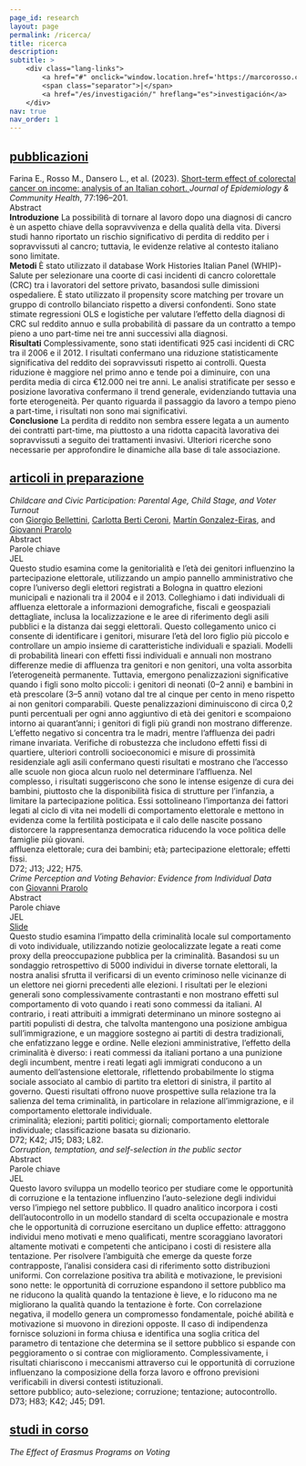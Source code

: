 ```yaml
---
page_id: research
layout: page
permalink: /ricerca/
title: ricerca
description:
subtitle: >
    <div class="lang-links">
        <a href="#" onclick="window.location.href='https://marcorosso.com/research/'; return false;">research</a>
        <span class="separator">|</span>
        <a href="/es/investigación/" hreflang="es">investigación</a>
    </div>
nav: true
nav_order: 1
---
```


<!-- Sezione Pubblicazioni -->
<div class="projects">
  <a href="javascript:void(0);" onclick="toggleVisibility('content-1')">
    <h2 class="category">
      <i class="fa-solid fa-chevron-right fa-2xs rotated" id="chevron-content-1"></i>
      <span>pubblicazioni</span>
    </h2>
  </a>
</div>

<!-- Publications Section -->
<div id="content-1" class="toggle-section expanded">

  <!-- Paper 1 -->
  <div class="entry-block">
    <div class="icon-entry indented">
      <i class="fa-solid fa-newspaper fa-fw"></i>
      <span>
        Farina E., Rosso M., Dansero L., et al. (2023). 
        <a href="https://doi.org/10.1136/jech-2022-220088" target="_blank" rel="noopener noreferrer">
          Short-term effect of colorectal cancer on income: analysis of an Italian cohort.
        </a> 
        <i>Journal of Epidemiology & Community Health</i>, 77:196–201.
      </span>
    </div>
    <div class="pill-container">
      <div class="pill-button toggle-pill" data-target="abstract-crc">
        <i class="fa-solid fa-chevron-right fa-2xs"></i>
        <span class="toggle-label">Abstract</span>
      </div>
    </div>
    <div id="abstract-crc" class="toggle-box">
      <b>Introduzione</b> La possibilità di tornare al lavoro dopo una diagnosi di cancro è un aspetto chiave della sopravvivenza e della qualità della vita. Diversi studi hanno riportato un rischio significativo di perdita di reddito per i sopravvissuti al cancro; tuttavia, le evidenze relative al contesto italiano sono limitate. <br> <b>Metodi</b> È stato utilizzato il database Work Histories Italian Panel (WHIP)-Salute per selezionare una coorte di casi incidenti di cancro colorettale (CRC) tra i lavoratori del settore privato, basandosi sulle dimissioni ospedaliere. È stato utilizzato il propensity score matching per trovare un gruppo di controllo bilanciato rispetto a diversi confondenti. Sono state stimate regressioni OLS e logistiche per valutare l’effetto della diagnosi di CRC sul reddito annuo e sulla probabilità di passare da un contratto a tempo pieno a uno part-time nei tre anni successivi alla diagnosi. <br> <b>Risultati</b> Complessivamente, sono stati identificati 925 casi incidenti di CRC tra il 2006 e il 2012. I risultati confermano una riduzione statisticamente significativa del reddito dei sopravvissuti rispetto ai controlli. Questa riduzione è maggiore nel primo anno e tende poi a diminuire, con una perdita media di circa €12.000 nei tre anni. Le analisi stratificate per sesso e posizione lavorativa confermano il trend generale, evidenziando tuttavia una forte eterogeneità. Per quanto riguarda il passaggio da lavoro a tempo pieno a part-time, i risultati non sono mai significativi. <br> <b>Conclusione</b> La perdita di reddito non sembra essere legata a un aumento dei contratti part-time, ma piuttosto a una ridotta capacità lavorativa dei sopravvissuti a seguito dei trattamenti invasivi. Ulteriori ricerche sono necessarie per approfondire le dinamiche alla base di tale associazione.
    </div>
  </div>

</div>

<!-- Sezione Articoli in Preparazione -->
<div class="projects">
  <a href="javascript:void(0);" onclick="toggleVisibility('content-2')">
    <h2 class="category">
      <i class="fa-solid fa-chevron-right fa-2xs rotated" id="chevron-content-2"></i>
      <span>articoli in preparazione</span>
    </h2>
  </a>
</div>

<!-- Content -->
<div id="content-2" class="toggle-section expanded">

  <!-- Paper 1 -->
  <div class="entry-block">
    <div class="icon-entry indented">
      <i class="fa-solid fa-file-lines fa-fw"></i>
      <span>
        <em>Childcare and Civic Participation: Parental Age, Child Stage, and Voter Turnout</em><br>
        con 
        <a href="https://sites.google.com/site/giorgiobellettiniwebpage" target="_blank" rel="noopener noreferrer">Giorgio Bellettini</a>, 
        <a href="https://www.unibo.it/sitoweb/carlotta.berticeroni" target="_blank" rel="noopener noreferrer">Carlotta Berti Ceroni</a>, 
        <a href="https://sites.google.com/view/mgeiras/inicio" target="_blank" rel="noopener noreferrer">Martín Gonzalez-Eiras</a>, 
        and <a href="https://sites.google.com/site/giovanniprarolo/" target="_blank" rel="noopener noreferrer">Giovanni Prarolo</a>
      </span>
    </div>
    <div class="pill-container">
      <div class="pill-button toggle-pill" data-target="abstract-ageturnout">
        <i class="fa-solid fa-chevron-right fa-2xs"></i>
        <span class="toggle-label">Abstract</span>
      </div>
      <div class="pill-button toggle-pill" data-target="keywords-ageturnout">
        <i class="fa-solid fa-chevron-right fa-2xs"></i>
        <span class="toggle-label">Parole chiave</span>
      </div>
      <div class="pill-button toggle-pill" data-target="jel-ageturnout">
        <i class="fa-solid fa-chevron-right fa-2xs"></i>
        <span class="toggle-label">JEL</span>
      </div>
    </div>
    <div id="abstract-ageturnout" class="toggle-box">
     Questo studio esamina come la genitorialità e l’età dei genitori influenzino la partecipazione elettorale, utilizzando un ampio pannello amministrativo che copre l’universo degli elettori registrati a Bologna in quattro elezioni municipali e nazionali tra il 2004 e il 2013. Colleghiamo i dati individuali di affluenza elettorale a informazioni demografiche, fiscali e geospaziali dettagliate, inclusa la localizzazione e le aree di riferimento degli asili pubblici e la distanza dai seggi elettorali. Questo collegamento unico ci consente di identificare i genitori, misurare l’età del loro figlio più piccolo e controllare un ampio insieme di caratteristiche individuali e spaziali. Modelli di probabilità lineari con effetti fissi individuali e annuali non mostrano differenze medie di affluenza tra genitori e non genitori, una volta assorbita l’eterogeneità permanente. Tuttavia, emergono penalizzazioni significative quando i figli sono molto piccoli: i genitori di neonati (0–2 anni) e bambini in età prescolare (3–5 anni) votano dal tre al cinque per cento in meno rispetto ai non genitori comparabili. Queste penalizzazioni diminuiscono di circa 0,2 punti percentuali per ogni anno aggiuntivo di età dei genitori e scompaiono intorno ai quarant’anni; i genitori di figli più grandi non mostrano differenze. L’effetto negativo si concentra tra le madri, mentre l’affluenza dei padri rimane invariata. Verifiche di robustezza che includono effetti fissi di quartiere, ulteriori controlli socioeconomici e misure di prossimità residenziale agli asili confermano questi risultati e mostrano che l’accesso alle scuole non gioca alcun ruolo nel determinare l’affluenza. Nel complesso, i risultati suggeriscono che sono le intense esigenze di cura dei bambini, piuttosto che la disponibilità fisica di strutture per l’infanzia, a limitare la partecipazione politica. Essi sottolineano l’importanza dei fattori legati al ciclo di vita nei modelli di comportamento elettorale e mettono in evidenza come la fertilità posticipata e il calo delle nascite possano distorcere la rappresentanza democratica riducendo la voce politica delle famiglie più giovani.
    </div>
    <div id="keywords-ageturnout" class="toggle-box">
       affluenza elettorale; cura dei bambini; età; partecipazione elettorale; effetti fissi.
    </div>
    <div id="jel-ageturnout" class="toggle-box">
       D72; J13; J22; H75.
    </div>
  </div>

  <!-- Paper 2 -->
  <div class="entry-block">
    <div class="icon-entry indented">
      <i class="fa-solid fa-file-lines fa-fw"></i>
      <span>
        <em>Crime Perception and Voting Behavior: Evidence from Individual Data</em><br>
          con
          <a href="https://sites.google.com/site/giovanniprarolo/" target="_blank" rel="noopener noreferrer"> Giovanni Prarolo</a>
      </span>
    </div>
    <div class="pill-container">
      <div class="pill-button toggle-pill" data-target="abstract-crime">
        <i class="fa-solid fa-chevron-right fa-2xs"></i>
        <span class="toggle-label">Abstract</span>
      </div>
      <div class="pill-button toggle-pill" data-target="keywords-crime">
        <i class="fa-solid fa-chevron-right fa-2xs"></i>
        <span class="toggle-label">Parole chiave</span>
      </div>
      <div class="pill-button toggle-pill" data-target="jel-crime">
        <i class="fa-solid fa-chevron-right fa-2xs"></i>
        <span class="toggle-label">JEL</span>
      </div>
      <a href="/assets/pdf/slides/[Marco Rosso] Crime Perception and Voting Behaviour. Evidence from Individual Data (slides).pdf" class="pill-link no-external">
        <i class="fa-solid fa-download fa-2xs"></i>
        <span class="toggle-label" title="last version: BoMoPaV Economics Meeting 2025">Slide</span>
      </a>
    </div>
    <div id="abstract-crime" class="toggle-box">
     Questo studio esamina l’impatto della criminalità locale sul comportamento di voto individuale, utilizzando notizie geolocalizzate legate a reati come proxy della preoccupazione pubblica per la criminalità. Basandosi su un sondaggio retrospettivo di 5000 individui in diverse tornate elettorali, la nostra analisi sfrutta il verificarsi di un evento criminoso nelle vicinanze di un elettore nei giorni precedenti alle elezioni. I risultati per le elezioni generali sono complessivamente contrastanti e non mostrano effetti sul comportamento di voto quando i reati sono commessi da italiani. Al contrario, i reati attribuiti a immigrati determinano un minore sostegno ai partiti populisti di destra, che talvolta mantengono una posizione ambigua sull’immigrazione, e un maggiore sostegno ai partiti di destra tradizionali, che enfatizzano legge e ordine. Nelle elezioni amministrative, l’effetto della criminalità è diverso: i reati commessi da italiani portano a una punizione degli incumbent, mentre i reati legati agli immigrati conducono a un aumento dell’astensione elettorale, riflettendo probabilmente lo stigma sociale associato al cambio di partito tra elettori di sinistra, il partito al governo. Questi risultati offrono nuove prospettive sulla relazione tra la salienza del tema criminalità, in particolare in relazione all’immigrazione, e il comportamento elettorale individuale.
    </div>
    <div id="keywords-crime" class="toggle-box">
       criminalità; elezioni; partiti politici; giornali; comportamento elettorale individuale; classificazione basata su dizionario.
    </div>
    <div id="jel-crime" class="toggle-box">
       D72; K42; J15; D83; L82.
    </div>
  </div>

  <!-- Paper 3 -->
  <div class="entry-block">
    <div class="icon-entry indented">
      <i class="fa-solid fa-file-lines fa-fw" title="Working paper"></i>
      <span>
        <em>Corruption, temptation, and self-selection in the public sector</em>
      </span>
    </div>
    <div class="pill-container">
      <div class="pill-button toggle-pill" data-target="abstract-corruption">
        <i class="fa-solid fa-chevron-right fa-2xs"></i>
        <span class="toggle-label">Abstract</span>
      </div>
      <div class="pill-button toggle-pill" data-target="keywords-corruption">
        <i class="fa-solid fa-chevron-right fa-2xs"></i>
        <span class="toggle-label">Parole chiave</span>
      </div>
      <div class="pill-button toggle-pill" data-target="jel-corruption">
        <i class="fa-solid fa-chevron-right fa-2xs"></i>
        <span class="toggle-label">JEL</span>
      </div>  
    </div>
    <div id="abstract-corruption" class="toggle-box">
      Questo lavoro sviluppa un modello teorico per studiare come le opportunità di corruzione e la tentazione influenzino l’auto-selezione degli individui verso l’impiego nel settore pubblico. Il quadro analitico incorpora i costi dell’autocontrollo in un modello standard di scelta occupazionale e mostra che le opportunità di corruzione esercitano un duplice effetto: attraggono individui meno motivati e meno qualificati, mentre scoraggiano lavoratori altamente motivati e competenti che anticipano i costi di resistere alla tentazione. Per risolvere l’ambiguità che emerge da queste forze contrapposte, l’analisi considera casi di riferimento sotto distribuzioni uniformi. Con correlazione positiva tra abilità e motivazione, le previsioni sono nette: le opportunità di corruzione espandono il settore pubblico ma ne riducono la qualità quando la tentazione è lieve, e lo riducono ma ne migliorano la qualità quando la tentazione è forte. Con correlazione negativa, il modello genera un compromesso fondamentale, poiché abilità e motivazione si muovono in direzioni opposte. Il caso di indipendenza fornisce soluzioni in forma chiusa e identifica una soglia critica del parametro di tentazione che determina se il settore pubblico si espande con peggioramento o si contrae con miglioramento. Complessivamente, i risultati chiariscono i meccanismi attraverso cui le opportunità di corruzione influenzano la composizione della forza lavoro e offrono previsioni verificabili in diversi contesti istituzionali.
    </div>
    <div id="keywords-corruption" class="toggle-box">
      settore pubblico; auto-selezione; corruzione; tentazione; autocontrollo.
    </div>
    <div id="jel-corruption" class="toggle-box">
       D73; H83; K42; J45; D91.
    </div>
  </div>

</div>

<!-- Sezione Studi in Corso -->
<div class="projects">
  <a href="javascript:void(0);" onclick="toggleVisibility('content-3')">
    <h2 class="category">
      <i class="fa-solid fa-chevron-right fa-2xs rotated" id="chevron-content-3"></i>
      <span>studi in corso</span>
    </h2>
  </a>
</div>

<!-- Content -->
<div id="content-3" class="toggle-section expanded">

 <!-- Paper 1 -->
 <div class="entry-block">
    <div class="icon-entry indented">
      <i class="fa-solid fa-bookmark fa-fw"></i>
      <span><em>The Effect of Erasmus Programs on Voting</em></span>
    </div>
  </div>

</div>
